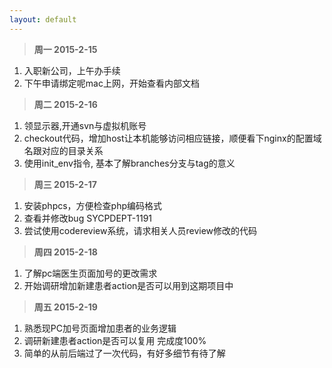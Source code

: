 ```yaml
---
layout: default
---
```


>**周一 2015-2-15**

1. 入职新公司，上午办手续
2. 下午申请绑定呢mac上网，开始查看内部文档


>**周二 2015-2-16**

1. 领显示器,开通svn与虚拟机账号
2. checkout代码，增加host让本机能够访问相应链接，顺便看下nginx的配置域名跟对应的目录关系
3. 使用init_env指令, 基本了解branches分支与tag的意义


>**周三 2015-2-17**

1. 安装phpcs，方便检查php编码格式
2. 查看并修改bug SYCPDEPT-1191
3. 尝试使用codereview系统，请求相关人员review修改的代码

>**周四 2015-2-18**

1. 了解pc端医生页面加号的更改需求
2. 开始调研增加新建患者action是否可以用到这期项目中

>**周五 2015-2-19**

1. 熟悉现PC加号页面增加患者的业务逻辑
2. 调研新建患者action是否可以复用 完成度100%
3. 简单的从前后端过了一次代码，有好多细节有待了解